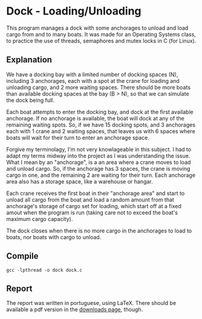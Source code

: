 # Dock - Loading/Unloading

This program manages a dock with some anchorages to unload and load cargo from and to many boats. It was made for an Operating Systems class, to practice the use of threads, semaphores and mutex locks in C (for Linux).

## Explanation

We have a docking bay with a limited number of docking spaces (N), including 3 anchorages, each with a spot at the crane for loading and unloading cargo, and 2 more waiting spaces. There should be more boats than available docking spaces at the bay (B > N), so that we can simulate the dock being full.

Each boat attempts to enter the docking bay, and dock at the first available anchorage. If no anchorage is available, the boat will dock at any of the remaining waiting spots. So, if we have 15 docking spots, and 3 anchorages each with 1 crane and 2 waiting spaces, that leaves us with 6 spaces where boats will wait for their turn to enter an anchorage space.

Forgive my terminolagy, I'm not very knowlageable in this subject. I had to adapt my terms midway into the project as I was understanding the issue. What I mean by an "anchorage", is a an area where a crane moves to load and unload cargo. So, if the anchorage has 3 spaces, the crane is moving cargo in one, and the remaining 2 are waiting for their turn. Each anchorage area also has a storage space, like a warehouse or hangar.

Each crane receives the first boat in their "anchorage area" and start to unload all cargo from the boat and load a random amount from that anchorage's  storage of cargo set for loading, which start off at a fixed amout when the program is run (taking care not to exceed the boat's maximum cargo capacity).

The dock closes when there is no more cargo in the anchorages to load to boats, nor boats with cargo to unload.

## Compile

    gcc -lpthread -o dock dock.c

## Report

The report was written in portuguese, using LaTeX. There should be available a pdf version in the [downloads page](https://github.com/helderco/dock/downloads), though.
